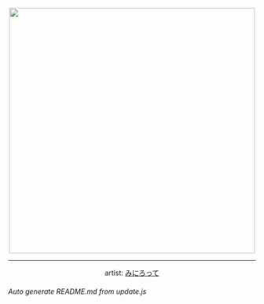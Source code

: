 
<p align="center">
  <img width="500" src="https://nekos.best/api/v2/neko/0593.png">
  <hr/>
  <center>
    artist: <a href="https://www.pixiv.net/en/artworks/95822984">みにろって</a>
  </center>
</p>


###### Auto generate README.md from update.js

